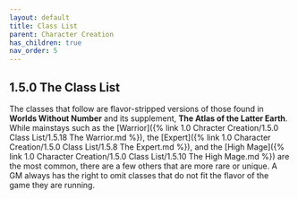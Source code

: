 ```yaml
---
layout: default
title: Class List
parent: Character Creation
has_children: true
nav_order: 5
---
```


## 1.5.0 The Class List

The classes that follow are flavor-stripped versions of those found in **Worlds Without Number** and its supplement, **The Atlas of the Latter Earth**.
While mainstays such as the [Warrior]({% link 1.0 Chracter Creation/1.5.0 Class List/1.5.18 The Warrior.md %}), the [Expert]({% link 1.0 Character Creation/1.5.0 Class List/1.5.8 The Expert.md %}), and the [High Mage]({% link 1.0 Character Creation/1.5.0 Class List/1.5.10 The High Mage.md %}) are the most common, there are a few others that are more rare or unique.
A GM always has the right to omit classes that do not fit the flavor of the game they are running.
